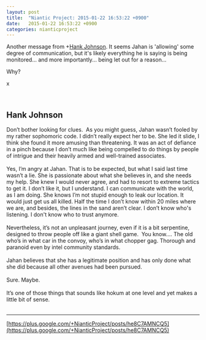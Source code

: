 ```yaml
---
layout: post
title:  "Niantic Project: 2015-01-22 16:53:22 +0900"
date:   2015-01-22 16:53:22 +0900
categories: nianticproject
---
```

Another message from +[Hank Johnson](https://plus.google.com/117792105926525258257 ""). It seems Jahan is 'allowing' some degree of communication, but it's likely everything he is saying is being monitored... and more importantly... being let out for a reason...

Why?

x<div class="shared"><br /><h2>Hank Johnson</h2>Don’t bother looking for clues.  As you might guess, Jahan wasn’t fooled by my rather sophomoric code. I didn’t really expect her to be. She led it slide, I think she found it more amusing than threatening. It was an act of defiance in a pinch because I don’t much like being compelled to do things by people of intrigue and their heavily armed and well-trained associates. <br /><br />Yes, I’m angry at Jahan. That is to be expected, but what I said last time wasn’t a lie. She is passionate about what she believes in, and she needs my help. She knew I would never agree, and had to resort to extreme tactics to get it. I don’t like it, but I understand. I can communicate with the world, as I am doing. She knows I’m not stupid enough to leak our location. It would just get us all killed. Half the time I don’t know within 20 miles where we are, and besides, the lines in the sand aren’t clear. I don’t know who's listening. I don't know who to trust anymore.<br /><br />Nevertheless, it’s not an unpleasant journey, even if it is a bit serpentine, designed to throw people off like a giant shell game.  You know…. The old who’s in what car in the convoy, who’s in what chopper gag. Thorough and paranoid even by intel community standards. <br /><br />Jahan believes that she has a legitimate position and has only done what she did because all other avenues had been pursued.<br /><br />Sure. Maybe.<br /><br />It’s one of those things that sounds like hokum at one level and yet makes a little bit of sense.<br /><br /></div>
- - -
[https://plus.google.com/+NianticProject/posts/he8C7AMNCQ5](https://plus.google.com/+NianticProject/posts/he8C7AMNCQ5)
